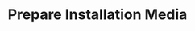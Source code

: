 ---
sidebar_position: 4
title: "Prepare Installation Media"
sidebar_label: "Prepare Installation Media"
description: "Configure installation resources for Debian setup - organize installation files, prepare additional software, setup offline repositories, and customize installation environments."
keywords:
  - "debian installation preparation"
  - "installation resources"
  - "offline repositories"
  - "installation customization"
  - "media preparation"
tags:
  - debian
  - installation-preparation
  - installation-resources
  - offline-installation
  - media-customization
slug: /linux/debian/installation/download-media/prepare-installation-media
---
